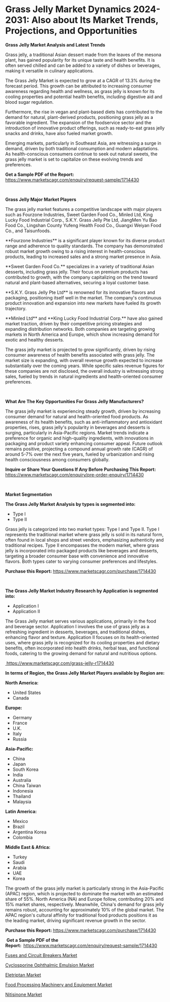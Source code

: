<p><h1>Grass Jelly Market Dynamics 2024-2031: Also about Its Market Trends, Projections, and Opportunities</h1></p><p><strong>Grass Jelly Market Analysis and Latest Trends</strong></p>
<p><p>Grass jelly, a traditional Asian dessert made from the leaves of the mesona plant, has gained popularity for its unique taste and health benefits. It is often served chilled and can be added to a variety of dishes or beverages, making it versatile in culinary applications. </p><p>The Grass Jelly Market is expected to grow at a CAGR of 13.3% during the forecast period. This growth can be attributed to increasing consumer awareness regarding health and wellness, as grass jelly is known for its cooling properties and potential health benefits, including digestive aid and blood sugar regulation. </p><p>Furthermore, the rise in vegan and plant-based diets has contributed to the demand for natural, plant-derived products, positioning grass jelly as a favorable ingredient. The expansion of the foodservice sector and the introduction of innovative product offerings, such as ready-to-eat grass jelly snacks and drinks, have also fueled market growth. </p><p>Emerging markets, particularly in Southeast Asia, are witnessing a surge in demand, driven by both traditional consumption and modern adaptations. As health-conscious consumers continue to seek out natural sweets, the grass jelly market is set to capitalize on these evolving trends and preferences.</p></p>
<p><strong>Get a Sample PDF of the Report:&nbsp;</strong> <a href="https://www.marketscagr.com/enquiry/request-sample/1714430?utm_campaign=1284&utm_medium=2&utm_source=Github&utm_content=ia&utm_term=22102024&utm_id=grass-jelly">https://www.marketscagr.com/enquiry/request-sample/1714430</a></p>
<p>&nbsp;</p>
<p><strong>Grass Jelly Major Market Players</strong></p>
<p><p>The grass jelly market features a competitive landscape with major players such as Fourzone Industries, Sweet Garden Food Co., Minled Ltd, King Lucky Food Industrial Corp., S.K.Y. Grass Jelly Pte Ltd, JiangMen Yu Bao Food Co., Lingshan County Yufeng Health Food Co., Guangxi Weiyan Food Co., and Taisunfoods. </p><p>**Fourzone Industries** is a significant player known for its diverse product range and adherence to quality standards. The company has demonstrated robust market growth owing to a rising interest in health-conscious products, leading to increased sales and a strong market presence in Asia.</p><p>**Sweet Garden Food Co.** specializes in a variety of traditional Asian desserts, including grass jelly. Their focus on premium products has contributed to growth, with the company capitalizing on the trend toward natural and plant-based alternatives, securing a loyal customer base.</p><p>**S.K.Y. Grass Jelly Pte Ltd** is renowned for its innovative flavors and packaging, positioning itself well in the market. The company's continuous product innovation and expansion into new markets have fueled its growth trajectory.</p><p>**Minled Ltd** and **King Lucky Food Industrial Corp.** have also gained market traction, driven by their competitive pricing strategies and expanding distribution networks. Both companies are targeting growing markets in North America and Europe, which show increasing demand for exotic and healthy desserts.</p><p>The grass jelly market is projected to grow significantly, driven by rising consumer awareness of health benefits associated with grass jelly. The market size is expanding, with overall revenue growth expected to increase substantially over the coming years. While specific sales revenue figures for these companies are not disclosed, the overall industry is witnessing strong sales, fueled by trends in natural ingredients and health-oriented consumer preferences.</p></p>
<p>&nbsp;</p>
<p><strong>What Are The Key Opportunities For Grass Jelly Manufacturers?</strong></p>
<p><p>The grass jelly market is experiencing steady growth, driven by increasing consumer demand for natural and health-oriented food products. As awareness of its health benefits, such as anti-inflammatory and antioxidant properties, rises, grass jelly's popularity in beverages and desserts is surging, particularly in Asia-Pacific regions. Market trends indicate a preference for organic and high-quality ingredients, with innovations in packaging and product variety enhancing consumer appeal. Future outlook remains positive, projecting a compound annual growth rate (CAGR) of around 5-7% over the next five years, fueled by urbanization and rising health consciousness among consumers globally.</p></p>
<p><strong>Inquire or Share Your Questions If Any Before Purchasing This Report:</strong> <a href="https://www.marketscagr.com/enquiry/pre-order-enquiry/1714430?utm_campaign=1284&utm_medium=2&utm_source=Github&utm_content=ia&utm_term=22102024&utm_id=grass-jelly">https://www.marketscagr.com/enquiry/pre-order-enquiry/1714430</a></p>
<p>&nbsp;</p>
<p><strong>Market Segmentation</strong></p>
<p><strong>The Grass Jelly Market Analysis by types is segmented into:</strong></p>
<p><ul><li>Type I</li><li>Type II</li></ul></p>
<p><p>Grass jelly is categorized into two market types: Type I and Type II. Type I represents the traditional market where grass jelly is sold in its natural form, often found in local shops and street vendors, emphasizing authenticity and traditional recipes. Type II encompasses the modern market, where grass jelly is incorporated into packaged products like beverages and desserts, targeting a broader consumer base with convenience and innovative flavors. Both types cater to varying consumer preferences and lifestyles.</p></p>
<p><strong>Purchase this Report:&nbsp;</strong><a href="https://www.marketscagr.com/purchase/1714430?utm_campaign=1284&utm_medium=2&utm_source=Github&utm_content=ia&utm_term=22102024&utm_id=grass-jelly">https://www.marketscagr.com/purchase/1714430</a></p>
<p>&nbsp;</p>
<p><strong>The Grass Jelly Market Industry Research by Application is segmented into:</strong></p>
<p><ul><li>Application I</li><li>Application II</li></ul></p>
<p><p>The Grass Jelly market serves various applications, primarily in the food and beverage sector. Application I involves the use of grass jelly as a refreshing ingredient in desserts, beverages, and traditional dishes, enhancing flavor and texture. Application II focuses on its health-oriented uses, where grass jelly is recognized for its cooling properties and dietary benefits, often incorporated into health drinks, herbal teas, and functional foods, catering to the growing demand for natural and nutritious options.</p></p>
<p><a href="https://www.marketscagr.com/grass-jelly-r1714430?utm_campaign=1284&utm_medium=2&utm_source=Github&utm_content=ia&utm_term=22102024&utm_id=grass-jelly">&nbsp;https://www.marketscagr.com/grass-jelly-r1714430</a></p>
<p><strong>In terms of Region, the Grass Jelly Market Players available by Region are:</strong></p>
<p>
    <p> <strong> North America: </strong>
        <ul>
            <li>United States</li>
            <li>Canada</li>
        </ul>
        </p> 
    <p> <strong> Europe: </strong>
        <ul>
            <li>Germany</li>
            <li>France</li>
            <li>U.K.</li>
            <li>Italy</li>
            <li>Russia</li>
        </ul>
        </p> 
    <p> <strong> Asia-Pacific: </strong>
        <ul>
            <li>China</li>
            <li>Japan</li>
            <li>South Korea</li>
            <li>India</li>
            <li>Australia</li>
            <li>China Taiwan</li>
            <li>Indonesia</li>
            <li>Thailand</li>
            <li>Malaysia</li>
        </ul>
        </p> 
    <p> <strong> Latin America: </strong>
        <ul>
            <li>Mexico</li>
            <li>Brazil</li>
            <li>Argentina Korea</li>
            <li>Colombia</li>
        </ul>
        </p> 
    <p> <strong> Middle East & Africa: </strong>
        <ul>
            <li>Turkey</li>
            <li>Saudi</li>
            <li>Arabia</li>
            <li>UAE</li>
            <li>Korea</li>
        </ul>
    </p>
    </p>
<p><p>The growth of the grass jelly market is particularly strong in the Asia-Pacific (APAC) region, which is projected to dominate the market with an estimated share of 55%. North America (NA) and Europe follow, contributing 20% and 15% market shares, respectively. Meanwhile, China's demand for grass jelly remains robust, accounting for approximately 10% of the global market. The APAC region's cultural affinity for traditional food products positions it as the leading market, driving significant revenue growth in the sector.</p></p>
<p><strong>Purchase this Report: </strong><a href="https://www.marketscagr.com/purchase/1714430?utm_campaign=1284&utm_medium=2&utm_source=Github&utm_content=ia&utm_term=22102024&utm_id=grass-jelly">https://www.marketscagr.com/purchase/1714430</a></p>
<p>&nbsp;<strong>Get a Sample PDF of the Report:&nbsp;&nbsp;</strong><a href="https://www.marketscagr.com/enquiry/request-sample/1714430?utm_campaign=1284&utm_medium=2&utm_source=Github&utm_content=ia&utm_term=22102024&utm_id=grass-jelly">https://www.marketscagr.com/enquiry/request-sample/1714430</a></p>
<p><strong></strong></p>
<p><p><a href="https://issuu.com/reportprime-2/docs/fuses-and-circuit-breakers-market-s_04d9093b8bf09b?utm_campaign=1284&utm_medium=2&utm_source=Github&utm_content=ia&utm_term=22102024&utm_id=grass-jelly">Fuses and Circuit Breakers Market</a></p><p><a href="https://www.linkedin.com/pulse/global-cyclosporine-ophthalmic-emulsion-industry-analysis-share-dawic?utm_campaign=1284&utm_medium=2&utm_source=Github&utm_content=ia&utm_term=22102024&utm_id=grass-jelly">Cyclosporine Ophthalmic Emulsion Market</a></p><p><a href="https://www.linkedin.com/pulse/eletriptan-market-dynamics-application-types-emerging-trends-wb1hc?utm_campaign=1284&utm_medium=2&utm_source=Github&utm_content=ia&utm_term=22102024&utm_id=grass-jelly">Eletriptan Market</a></p><p><a href="https://issuu.com/reportprime-2/docs/food-processing-machinery-and-equip_2da5baca46504e?utm_campaign=1284&utm_medium=2&utm_source=Github&utm_content=ia&utm_term=22102024&utm_id=grass-jelly">Food Processing Machinery and Equipment Market</a></p><p><a href="https://www.linkedin.com/pulse/nitisinone-spectrum-usage-patterns-sector-evolution-2024-2031-q7ptc?utm_campaign=1284&utm_medium=2&utm_source=Github&utm_content=ia&utm_term=22102024&utm_id=grass-jelly">Nitisinone Market</a></p></p>